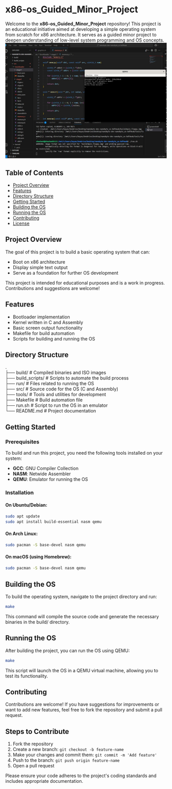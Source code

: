 # x86-os_Guided_Minor_Project
Welcome to the **x86-os_Guided_Minor_Project** repository! This project is an educational initiative aimed at developing a simple operating system from scratch for x86 architecture. It serves as a guided minor project to deepen understanding of low-level system programming and OS concepts.
![screnshot](./images/screenshot.jpeg)

## Table of Contents

- [Project Overview](#project-overview)
- [Features](#features)
- [Directory Structure](#directory-structure)
- [Getting Started](#getting-started)
- [Building the OS](#building-the-os)
- [Running the OS](#running-the-os)
- [Contributing](#contributing)
- [License](#license)

## Project Overview

The goal of this project is to build a basic operating system that can:

- Boot on x86 architecture
- Display simple text output
- Serve as a foundation for further OS development

This project is intended for educational purposes and is a work in progress. Contributions and suggestions are welcome!

## Features

- Bootloader implementation
- Kernel written in C and Assembly
- Basic screen output functionality
- Makefile for build automation
- Scripts for building and running the OS

## Directory Structure
.<br>
├── build/ # Compiled binaries and ISO images<br>
├── build_scripts/ # Scripts to automate the build process<br>
├── run/ # Files related to running the OS<br>
├── src/ # Source code for the OS (C and Assembly)<br>
├── tools/ # Tools and utilities for development<br>
├── Makefile # Build automation file<br>
├── run.sh # Script to run the OS in an emulator<br>
└── README.md # Project documentation<br>


## Getting Started

### Prerequisites

To build and run this project, you need the following tools installed on your system:

- **GCC**: GNU Compiler Collection
- **NASM**: Netwide Assembler
- **QEMU**: Emulator for running the OS

### Installation

#### On Ubuntu/Debian:

```bash
sudo apt update
sudo apt install build-essential nasm qemu
```

#### On Arch Linux:

```bash
sudo pacman -S base-devel nasm qemu
```

#### On macOS (using Homebrew):

```bash
sudo pacman -S base-devel nasm qemu
```

## Building the OS

To build the operating system, navigate to the project directory and run:

```bash
make
```
This command will compile the source code and generate the necessary binaries in the build/ directory.

## Running the OS

After building the project, you can run the OS using QEMU:

```bash
make
```
This script will launch the OS in a QEMU virtual machine, allowing you to test its functionality.

## Contributing

Contributions are welcome! If you have suggestions for improvements or want to add new features, feel free to fork the repository and submit a pull request.

## Steps to Contribute

1. Fork the repository
2. Create a new branch: `git checkout -b feature-name`
3. Make your changes and commit them: `git commit -m 'Add feature'`
4. Push to the branch: `git push origin feature-name`
5. Open a pull request

Please ensure your code adheres to the project's coding standards and includes appropriate documentation.